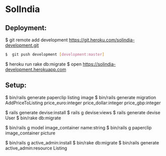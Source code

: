# SolIndia

## Deployment:
$  git remote add development https://git.heroku.com/solindia-development.git
```sh
$  git push development [development:master]
```
$  heroku run rake db:migrate
$  open  https://solindia-development.herokuapp.com

## Setup:
$  bin/rails generate paperclip listing image
$  bin/rails generate migration AddPriceToListing price_euro:integer price_dollar:integer price_gbp:integer

$  rails generate devise:install
$  rails g devise:views
$  rails generate devise User
$  bin/rake db:migrate

$ bin/rails g model image_container name:string
$ bin/rails g paperclip image_container picture

$  bin/rails g active_admin:install
$  bin/rake db:migrate
$  bin/rails generate active_admin:resource Listing
